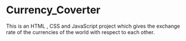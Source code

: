 # Currency_Coverter
This is an HTML , CSS and JavaScript project which gives the exchange rate of the currencies of the world with respect to each other.
